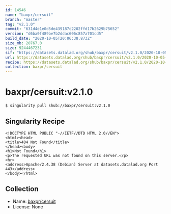 ```yaml
---
id: 14546
name: "baxpr/cersuit"
branch: "master"
tag: "v2.1.0"
commit: "631d4e1e0d5de439187c2202ffd17b2629b75652"
version: "d6ba0f489be7b2ddac606c857a701cd5"
build_date: "2020-10-05T20:06:38.873Z"
size_mb: 20767.0
size: 9244467231
sif: "https://datasets.datalad.org/shub/baxpr/cersuit/v2.1.0/2020-10-05-631d4e1e-d6ba0f48/d6ba0f489be7b2ddac606c857a701cd5.sif"
url: https://datasets.datalad.org/shub/baxpr/cersuit/v2.1.0/2020-10-05-631d4e1e-d6ba0f48/
recipe: https://datasets.datalad.org/shub/baxpr/cersuit/v2.1.0/2020-10-05-631d4e1e-d6ba0f48/Singularity
collection: baxpr/cersuit
---
```


# baxpr/cersuit:v2.1.0

```bash
$ singularity pull shub://baxpr/cersuit:v2.1.0
```

## Singularity Recipe

```singularity
<!DOCTYPE HTML PUBLIC "-//IETF//DTD HTML 2.0//EN">
<html><head>
<title>404 Not Found</title>
</head><body>
<h1>Not Found</h1>
<p>The requested URL was not found on this server.</p>
<hr>
<address>Apache/2.4.38 (Debian) Server at datasets.datalad.org Port 443</address>
</body></html>
```

## Collection

 - Name: [baxpr/cersuit](https://github.com/baxpr/cersuit)
 - License: None

